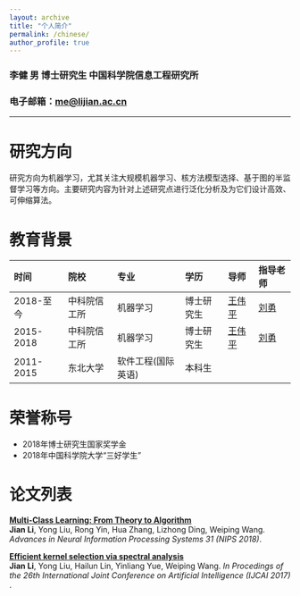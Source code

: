 ```yaml
---
layout: archive
title: "个人简介"
permalink: /chinese/
author_profile: true
---
```

### 李健 男 博士研究生 中国科学院信息工程研究所
### 电子邮箱：me@lijian.ac.cn
---
# 研究方向
研究方向为机器学习，尤其关注大规模机器学习、核方法模型选择、基于图的半监督学习等方向。主要研究内容为针对上述研究点进行泛化分析及为它们设计高效、可伸缩算法。

# 教育背景

|时间|院校|专业|学历|导师|指导老师|
|:--|:--|:--|:--|:--|:--|
|2018-至今|中科院信工所|机器学习|博士研究生|[王伟平](http://bkjy.ucas.ac.cn/index.php/szdw/ds/jsjxk/wlkjaq/4188-wwp)|[刘勇](https://iie-liuyong.github.io)|
|2015-2018|中科院信工所|机器学习|博士研究生|[王伟平](http://bkjy.ucas.ac.cn/index.php/szdw/ds/jsjxk/wlkjaq/4188-wwp)|[刘勇](https://iie-liuyong.github.io)|
|2011-2015|东北大学|软件工程(国际英语)|本科生|||

# 荣誉称号
* 2018年博士研究生国家奖学金
* 2018年中国科学院大学“三好学生”

# 论文列表
<b>[Multi-Class Learning: From Theory to Algorithm](https://superlj666.github.io/publications/mc)</b> <br>
<b>Jian Li</b>, Yong Liu, Rong Yin, Hua Zhang, Lizhong Ding, Weiping Wang. <i>Advances in Neural Information Processing Systems 31 (NIPS 2018)</i>.

<b>[Efficient kernel selection via spectral analysis](https://superlj666.github.io/publications/sm)</b> <br>
<b>Jian Li</b>, Yong Liu, Hailun Lin, Yinliang Yue, Weiping Wang. <i>In Procedings of the 26th International Joint Conference on Artificial Intelligence (IJCAI 2017) </i>.